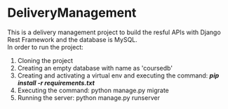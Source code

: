 # DeliveryManagement
This is a delivery management project to build the resful APIs with Django Rest Framework and the database is MySQL.  
In order to run the project: 
  1. Cloning the project
  2. Creating an empty database with name as 'coursedb' 
  3. Creating and activating a virtual env and executing the command: ***pip install -r requirements.txt***
  4. Executing the command: python manage.py migrate 
  5. Running the server: python manage.py runserver
